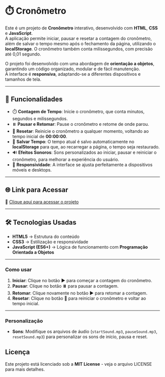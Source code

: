 # ⏱️ Cronômetro

Este é um projeto de **Cronômetro** interativo, desenvolvido com **HTML**, **CSS** e **JavaScript**.  
A aplicação permite iniciar, pausar e resetar a contagem do cronômetro, além de salvar o tempo mesmo após o fechamento da página, utilizando o **localStorage**. O cronômetro também conta milissegundos, com precisão até 0,01 segundo.

O projeto foi desenvolvido com uma abordagem de **orientação a objetos**, garantindo um código organizado, modular e de fácil manutenção.  
A interface é **responsiva**, adaptando-se a diferentes dispositivos e tamanhos de tela.

---

## 🚀 Funcionalidades

- ⏱️ **Contagem de Tempo**: Inicie o cronômetro, que conta minutos, segundos e milissegundos.  
- ⏸️ **Pausar e Retomar**: Pause o cronômetro e retome de onde parou.  
- 🔄 **Resetar**: Reinicie o cronômetro a qualquer momento, voltando ao tempo inicial de **00:00:00**.  
- 🧳 **Salvar Tempo**: O tempo atual é salvo automaticamente no **localStorage** para que, ao recarregar a página, o tempo seja restaurado.  
- 🔊 **Efeitos Sonoros**: Sons personalizados ao iniciar, pausar e reiniciar o cronômetro, para melhorar a experiência do usuário.  
- 📱 **Responsividade**: A interface se ajusta perfeitamente a dispositivos móveis e desktops.

---

## 🌐 Link para Acessar

🔗 [Clique aqui para acessar o projeto](https://devls-io.github.io/cronometro/)  

---

## 🛠️ Tecnologias Usadas

- **HTML5** → Estrutura do conteúdo  
- **CSS3** → Estilização e responsividade  
- **JavaScript (ES6+)** → Lógica de funcionamento com **Programação Orientada a Objetos**  

---

### Como usar

1. **Iniciar**: Clique no botão **▶️** para começar a contagem do cronômetro.
2. **Pausar**: Clique no botão **⏸️** para pausar a contagem.
3. **Retomar**: Clique novamente no botão **▶️** para retomar a contagem.
4. **Resetar**: Clique no botão **🔄** para reiniciar o cronômetro e voltar ao tempo inicial.

---

### Personalização

- **Sons**: Modifique os arquivos de áudio (`startSound.mp3`, `pauseSound.mp3`, `resetSound.mp3`) para personalizar os sons de início, pausa e reset.

## Licença

Este projeto está licenciado sob a **MIT License** - veja o arquivo LICENSE para mais detalhes.



